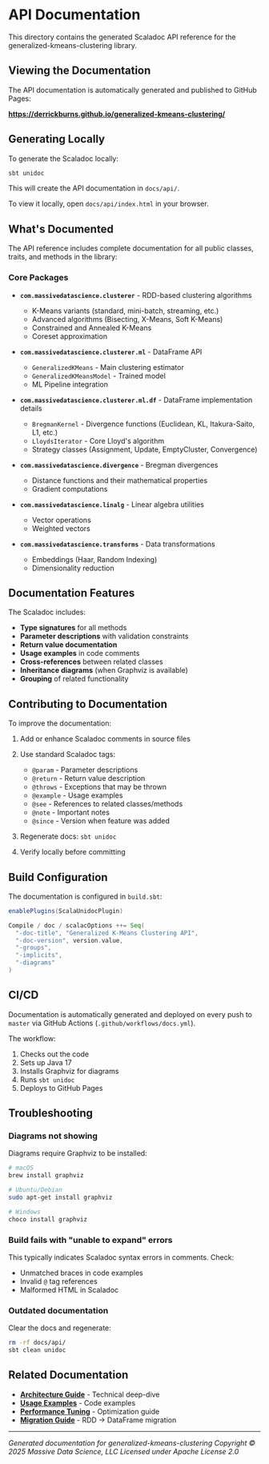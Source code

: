 # API Documentation

This directory contains the generated Scaladoc API reference for the generalized-kmeans-clustering library.

## Viewing the Documentation

The API documentation is automatically generated and published to GitHub Pages:

**https://derrickburns.github.io/generalized-kmeans-clustering/**

## Generating Locally

To generate the Scaladoc locally:

```bash
sbt unidoc
```

This will create the API documentation in `docs/api/`.

To view it locally, open `docs/api/index.html` in your browser.

## What's Documented

The API reference includes complete documentation for all public classes, traits, and methods in the library:

### Core Packages

- **`com.massivedatascience.clusterer`** - RDD-based clustering algorithms
  - K-Means variants (standard, mini-batch, streaming, etc.)
  - Advanced algorithms (Bisecting, X-Means, Soft K-Means)
  - Constrained and Annealed K-Means
  - Coreset approximation

- **`com.massivedatascience.clusterer.ml`** - DataFrame API
  - `GeneralizedKMeans` - Main clustering estimator
  - `GeneralizedKMeansModel` - Trained model
  - ML Pipeline integration

- **`com.massivedatascience.clusterer.ml.df`** - DataFrame implementation details
  - `BregmanKernel` - Divergence functions (Euclidean, KL, Itakura-Saito, L1, etc.)
  - `LloydsIterator` - Core Lloyd's algorithm
  - Strategy classes (Assignment, Update, EmptyCluster, Convergence)

- **`com.massivedatascience.divergence`** - Bregman divergences
  - Distance functions and their mathematical properties
  - Gradient computations

- **`com.massivedatascience.linalg`** - Linear algebra utilities
  - Vector operations
  - Weighted vectors

- **`com.massivedatascience.transforms`** - Data transformations
  - Embeddings (Haar, Random Indexing)
  - Dimensionality reduction

## Documentation Features

The Scaladoc includes:

- **Type signatures** for all methods
- **Parameter descriptions** with validation constraints
- **Return value documentation**
- **Usage examples** in code comments
- **Cross-references** between related classes
- **Inheritance diagrams** (when Graphviz is available)
- **Grouping** of related functionality

## Contributing to Documentation

To improve the documentation:

1. Add or enhance Scaladoc comments in source files
2. Use standard Scaladoc tags:
   - `@param` - Parameter descriptions
   - `@return` - Return value description
   - `@throws` - Exceptions that may be thrown
   - `@example` - Usage examples
   - `@see` - References to related classes/methods
   - `@note` - Important notes
   - `@since` - Version when feature was added

3. Regenerate docs: `sbt unidoc`
4. Verify locally before committing

## Build Configuration

The documentation is configured in `build.sbt`:

```scala
enablePlugins(ScalaUnidocPlugin)

Compile / doc / scalacOptions ++= Seq(
  "-doc-title", "Generalized K-Means Clustering API",
  "-doc-version", version.value,
  "-groups",
  "-implicits",
  "-diagrams"
)
```

## CI/CD

Documentation is automatically generated and deployed on every push to `master` via GitHub Actions (`.github/workflows/docs.yml`).

The workflow:
1. Checks out the code
2. Sets up Java 17
3. Installs Graphviz for diagrams
4. Runs `sbt unidoc`
5. Deploys to GitHub Pages

## Troubleshooting

### Diagrams not showing

Diagrams require Graphviz to be installed:

```bash
# macOS
brew install graphviz

# Ubuntu/Debian
sudo apt-get install graphviz

# Windows
choco install graphviz
```

### Build fails with "unable to expand" errors

This typically indicates Scaladoc syntax errors in comments. Check:
- Unmatched braces in code examples
- Invalid `@` tag references
- Malformed HTML in Scaladoc

### Outdated documentation

Clear the docs and regenerate:

```bash
rm -rf docs/api/
sbt clean unidoc
```

## Related Documentation

- **[Architecture Guide](../ARCHITECTURE.md)** - Technical deep-dive
- **[Usage Examples](../DATAFRAME_API_EXAMPLES.md)** - Code examples
- **[Performance Tuning](../PERFORMANCE_TUNING.md)** - Optimization guide
- **[Migration Guide](../MIGRATION_GUIDE.md)** - RDD → DataFrame migration

---

*Generated documentation for generalized-kmeans-clustering*
*Copyright © 2025 Massive Data Science, LLC*
*Licensed under Apache License 2.0*
